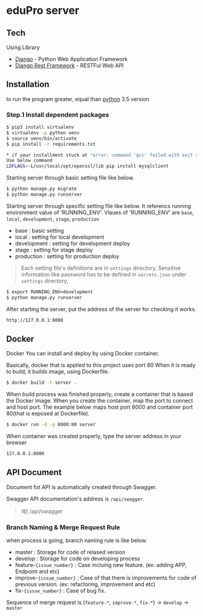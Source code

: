 # eduPro server


## Tech

Using Library

* [Django] - Python Web Application Framework
* [Django Rest Framework] - RESTFul Web API

## Installation

to run the program greater, equal than [python] 3.5 version

### Step.1 Install dependent packages

```sh
$ pip3 install virtualenv
$ virtualenv -p python venv
$ source venv/bin/activate
$ pip install -r requirements.txt

* if your installment stuck at "error: command 'gcc' failed with exit status 1"
Use below command
LDFLAGS=-L/usr/local/opt/openssl/lib pip install mysqlclient


```

Starting server through basic setting file like below.
```sh
$ python manage.py migrate
$ python manage.py runserver
```

Starting server through specific setting file like below.
It referencs running environment value of 'RUNNING_ENV'. Vlaues of 'RUNNING_ENV' are `base`, `local`, `development`, `stage`, `production` 
- base : basic setting
- local : setting for local development
- development : setting for development deploy 
- stage : setting for stage deploy 
- production : setting for production deploy 


> Each setting file's definitions are in `settings` directory, Sensitive information like password has to be defined in `secrets.json` under `settings` directory,

```sh
$ export RUNNING_ENV=development
$ python manage.py runserver
```


After starting the server, put the address of the server for checking it works.
```sh
http://127.0.0.1:8000
```

## Docker

Docker You can install and deploy by using Docker container.

Basically, docker that is applied to this project uses port 80
When it is ready to build, it builds image, using Dockerfile.

```sh
$ docker build -t server .
```

When build process was finished properly, create a container that is based the Docker image.
When you create the container, map the port to connect and host port. 
The example below maps host port 8000 and container port 80(that is exposed at Dockerfile).   

```sh
$ docker run -d -p 8000:80 server
```

When container was created properly, type the server address in your browser

```sh
127.0.0.1:8000
```

## API Document
Document fot API is automatically created through Swagger.

Swagger API documentation's address is `/api/swagger`.
> 예) /api/swagger


### Branch Naming & Merge Request Rule
when process is going, branch naming rule is like below.
- master : Storage for code of relased version  
- develop : Storage for code on developing process
- feature-`{issue_number}` : Case incluing new feature. (ex: adding APP, Endpoint and etc)
- improve-`{issue_number}` : Case of that there is improvements for code of previous version. (ex: refactoring, improvement and etc)
- fix-`{issue_number}` : Case of bug fix. 
 
Sequence of  merge request is (`feature-*`, `improve-*`, `fix-*`) -> `develop` -> `master` 


[//]: # (These are reference links used in the body of this note and get stripped out when the markdown processor does its job. There is no need to format nicely because it shouldn't be seen. Thanks SO - http://stackoverflow.com/questions/4823468/store-comments-in-markdown-syntax)

   [python]: <https://www.python.org/>
   [Django]: <https://www.djangoproject.com/>
   [Django Rest Framework]: <http://www.django-rest-framework.org/>
   [drf-yasg]: <https://drf-yasg.readthedocs.io/en/stable/>
   [Celery]: <http://www.celeryproject.org/>
   